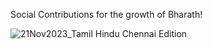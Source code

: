 Social Contributions for the growth of Bharath!

![21Nov2023_Tamil Hindu Chennai Edition](https://github.com/user-attachments/assets/ae833803-d2d6-468c-a596-d355a51961fd)
